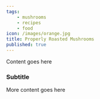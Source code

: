 ```yaml
---
tags:
    - mushrooms
    - recipes
    - food
icon: /images/orange.jpg
title: Properly Roasted Mushrooms
published: true
---
```


Content goes here

### Subtitle

More content goes here

